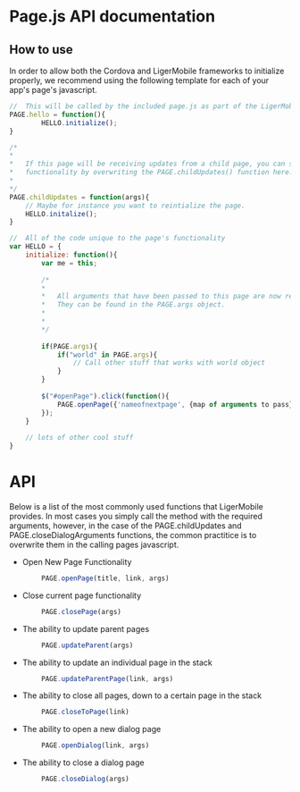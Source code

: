 # Page.js API documentation
	
## How to use 

In order to allow both the Cordova and LigerMobile frameworks to initialize properly, we recommend using the following template for each of your app's page's javascript.

``` javascript
//  This will be called by the included page.js as part of the LigerMobile initialization.
PAGE.hello = function(){
  		HELLO.initialize();
}

/* 
*
*	If this page will be receiving updates from a child page, you can setup the unique
*	functionality by overwriting the PAGE.childUpdates() function here.
*
*/  		
PAGE.childUpdates = function(args){
	// Maybe for instance you want to reintialize the page.
	HELLO.initalize();
}

//  All of the code unique to the page's functionality
var HELLO = {
	initialize: function(){
		var me = this;
		
		/* 
		*
		*	All arguments that have been passed to this page are now ready to be accessed.
		*	They can be found in the PAGE.args object.  
		*
		*
		*/
		
		if(PAGE.args){
			if("world" in PAGE.args){
				// Call other stuff that works with world object
			}
		}
		
		$("#openPage").click(function(){
			PAGE.openPage({'nameofnextpage', {map of arguments to pass});
		});
	}
	
	// lots of other cool stuff
}
```
		
# API

Below is a list of the most commonly used functions that LigerMobile provides.  In most cases you simply call the method with the required arguments, however, in the case of the PAGE.childUpdates and PAGE.closeDialogArguments functions, the common practitice is to overwrite them in the calling pages javascript.

- Open New Page Functionality

``` javascript
		PAGE.openPage(title, link, args)
```	

- Close current page functionality

``` javascript
		PAGE.closePage(args)
```
		
- The ability to update parent pages

``` javascript
		PAGE.updateParent(args)
```
		
- The ability to update an individual page in the stack

``` javascript
		PAGE.updateParentPage(link, args)
```
		
- The ability to close all pages, down to a certain page in the stack

``` javascript
		PAGE.closeToPage(link)
```
		
- The ability to open a new dialog page

``` javascript
		PAGE.openDialog(link, args)
```
		
- The ability to close a dialog page

``` javascript
		PAGE.closeDialog(args)
```